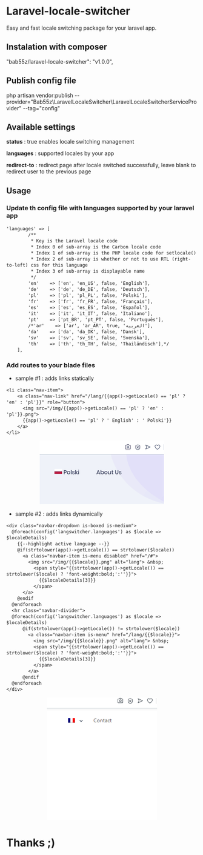 # Laravel-locale-switcher
Easy and fast locale switching package for your laravel app. 

## Instalation with composer
"bab55z/laravel-locale-switcher": "v1.0.0",

## Publish config file
php artisan vendor:publish --provider="Bab55z\LaravelLocaleSwitcher\LaravelLocaleSwitcherServiceProvider" --tag="config"

## Available settings
**status** : true enables locale switching management

**languages** : supported locales by your app

**redirect-to** : redirect page after locale switched successfully, leave blank to redirect user to the previous page

## Usage

### Update th config file with languages supported by your laravel app
```
'languages' => [
        /**
         * Key is the Laravel locale code
         * Index 0 of sub-array is the Carbon locale code
         * Index 1 of sub-array is the PHP locale code for setlocale()
         * Index 2 of sub-array is whether or not to use RTL (right-to-left) css for this language
         * Index 3 of sub-array is displayable name
         */
        'en'    => ['en', 'en_US', false, 'English'],
        'de'    => ['de', 'de_DE', false, 'Deutsch'],
        'pl'    => ['pl', 'pl_PL', false, 'Polski'],
        'fr'    => ['fr', 'fr_FR', false, 'Français'],
        'es'    => ['es', 'es_ES', false, 'Español'],
        'it'    => ['it', 'it_IT', false, 'Italiano'],
        'pt'    => ['pt_BR', 'pt_PT', false, 'Português'],
        /*'ar'    => ['ar', 'ar_AR', true, 'العربية'],
        'da'    => ['da', 'da_DK', false, 'Dansk'],
        'sv'    => ['sv', 'sv_SE', false, 'Svenska'],
        'th'    => ['th', 'th_TH', false, 'Thailändisch'],*/
    ],
```

### Add routes to your blade files

- sample #1 : adds links statically
```
<li class="nav-item">
    <a class="nav-link" href="/lang/{{app()->getLocale() == 'pl' ? 'en' : 'pl'}}" role="button">
      <img src="/img/{{app()->getLocale() == 'pl' ? 'en' : 'pl'}}.png">
      {{app()->getLocale() == 'pl' ? ' English' : ' Polski'}}
    </a>
</li>
```
<p align="center"> 
<img src="https://github.com/bab55z/Laravel-locale-switcher/raw/readme-update/static/animstatic_.gif">
</p>


- sample #2 : adds links dynamically
```
<div class="navbar-dropdown is-boxed is-medium">
  @foreach(config('langswitcher.languages') as $locale => $localeDetails)
    {{--highlight active language --}}
    @if(strtolower(app()->getLocale()) == strtolower($locale))
      <a class="navbar-item is-menu disabled" href="/#">
        <img src="/img/{{$locale}}.png" alt="lang"> &nbsp; 
          <span style="{{strtolower(app()->getLocale()) == strtolower($locale) ? 'font-weight:bold;':''}}">
            {{$localeDetails[3]}}
          </span>
      </a>
    @endif
  @endforeach
  <hr class="navbar-divider">
  @foreach(config('langswitcher.languages') as $locale => $localeDetails)
      @if(strtolower(app()->getLocale()) != strtolower($locale))
        <a class="navbar-item is-menu" href="/lang/{{$locale}}">
          <img src="/img/{{$locale}}.png" alt="lang"> &nbsp;
          <span style="{{strtolower(app()->getLocale()) == strtolower($locale) ? 'font-weight:bold;':''}}">
            {{$localeDetails[3]}}
          </span>
        </a>
      @endif
  @endforeach
</div>
```
<p align="center"> 
<img src="https://github.com/bab55z/Laravel-locale-switcher/raw/readme-update/static/animdynamic.gif">
</p>

# Thanks ;)
